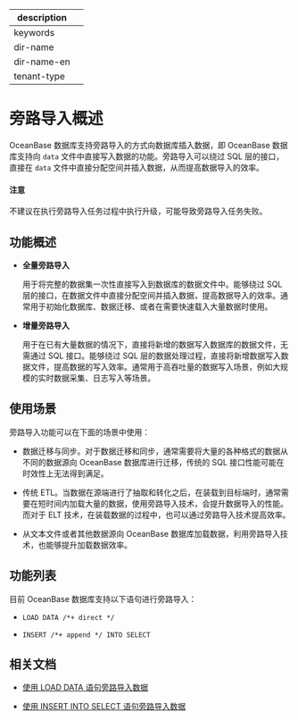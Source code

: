 |description||
|---|---|
|keywords||
|dir-name||
|dir-name-en||
|tenant-type||

# 旁路导入概述

OceanBase 数据库支持旁路导入的方式向数据库插入数据，即 OceanBase 数据库支持向 `data` 文件中直接写入数据的功能。旁路导入可以绕过 SQL 层的接口，直接在 `data` 文件中直接分配空间并插入数据，从而提高数据导入的效率。

<main id="notice" type='notice'>
  <h4>注意</h4>
  <p>不建议在执行旁路导入任务过程中执行升级，可能导致旁路导入任务失败。</p>
</main>
 
## 功能概述

* **全量旁路导入**

  用于将完整的数据集一次性直接写入到数据库的数据文件中。能够绕过 SQL 层的接口，在数据文件中直接分配空间并插入数据，提高数据导入的效率。通常用于初始化数据库、数据迁移、或者在需要快速载入大量数据时使用。

* **增量旁路导入**
  
  用于在已有大量数据的情况下，直接将新增的数据写入数据库的数据文件，无需通过 SQL 接口。能够绕过 SQL 层的数据处理过程，直接将新增数据写入数据文件，提高数据的写入效率。通常用于高吞吐量的数据写入场景，例如大规模的实时数据采集、日志写入等场景。

## 使用场景

旁路导入功能可以在下面的场景中使用：

* 数据迁移与同步。对于数据迁移和同步，通常需要将大量的各种格式的数据从不同的数据源向 OceanBase 数据库进行迁移，传统的 SQL 接口性能可能在时效性上无法得到满足。

* 传统 ETL。当数据在源端进行了抽取和转化之后，在装载到目标端时，通常需要在短时间内加载大量的数据，使用旁路导入技术，会提升数据导入的性能。而对于 ELT 技术，在装载数据的过程中，也可以通过旁路导入技术提高效率。

* 从文本文件或者其他数据源向 OceanBase 数据库加载数据，利用旁路导入技术，也能够提升加载数据效率。

## 功能列表

目前 OceanBase 数据库支持以下语句进行旁路导入：

* `LOAD DATA /*+ direct */`

* `INSERT /*+ append */ INTO SELECT`

## 相关文档

* [使用 LOAD DATA 语句旁路导入数据](../1100.bypass-import/200.use-load-data-statement-to-bypass-import-data.md)

* [使用 INSERT INTO SELECT 语句旁路导入数据](../1100.bypass-import/300.use-insert-into-select-statement-to-bypass-import-data.md)